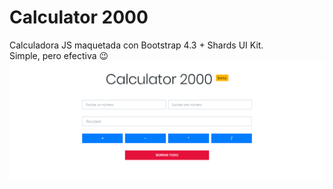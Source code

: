 # Calculator 2000
Calculadora JS maquetada con Bootstrap 4.3 + Shards UI Kit.\
Simple, pero efectiva :wink:\
![Screenshot](https://github.com/marialc/calculadora/blob/master/img/screenshot.png)

